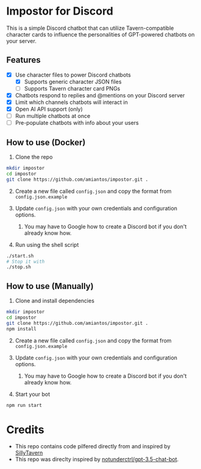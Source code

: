 # Impostor for Discord

This is a simple Discord chatbot that can utilize Tavern-compatible character cards to influence the personalities of GPT-powered chatbots on your server.

## Features

- [x] Use character files to power Discord chatbots
  - [x] Supports generic character JSON files
  - [ ] Supports Tavern character card PNGs
- [x] Chatbots respond to replies and @mentions on your Discord server
- [x] Limit which channels chatbots will interact in
- [x] Open AI API support (only)
- [ ] Run multiple chatbots at once
- [ ] Pre-populate chatbots with info about your users

## How to use (Docker)

1. Clone the repo

```sh
mkdir impostor
cd impostor
git clone https://github.com/amiantos/impostor.git .
```

2. Create a new file called `config.json` and copy the format from `config.json.example`

3. Update `config.json` with your own credentials and configuration options.

   1. You may have to Google how to create a Discord bot if you don't already know how.

5. Run using the shell script

```sh
./start.sh
# Stop it with
./stop.sh
```

## How to use (Manually)

1. Clone and install dependencies

```sh
mkdir impostor
cd impostor
git clone https://github.com/amiantos/impostor.git .
npm install
```

2. Create a new file called `config.json` and copy the format from `config.json.example`

3. Update `config.json` with your own credentials and configuration options.

   1. You may have to Google how to create a Discord bot if you don't already know how.

5. Start your bot

```sh
npm run start
```

# Credits

- This repo contains code pilfered directly from and inspired by [SillyTavern](https://github.com/Cohee1207/SillyTavern)
- This repo was direclty inspired by [notunderctrl/gpt-3.5-chat-bot](https://github.com/notunderctrl/gpt-3.5-chat-bot).
